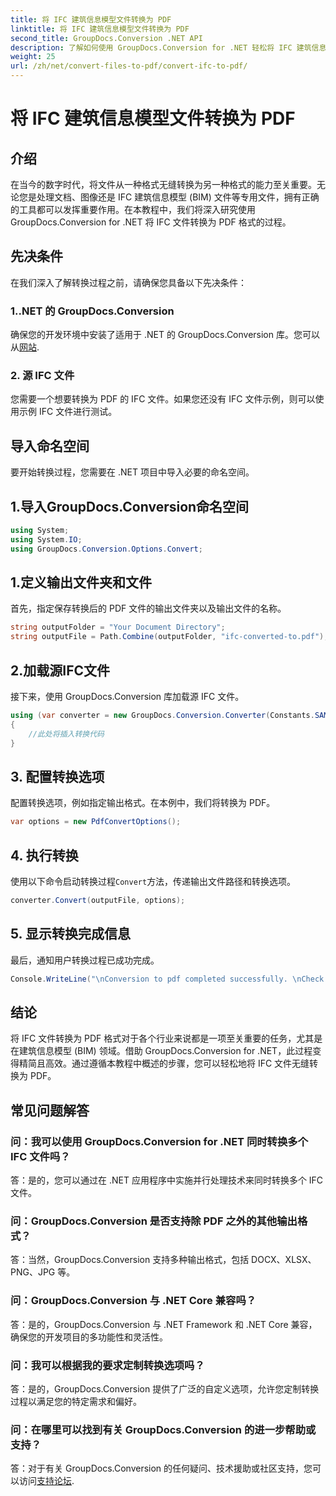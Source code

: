 ```yaml
---
title: 将 IFC 建筑信息模型文件转换为 PDF
linktitle: 将 IFC 建筑信息模型文件转换为 PDF
second_title: GroupDocs.Conversion .NET API
description: 了解如何使用 GroupDocs.Conversion for .NET 轻松将 IFC 建筑信息模型文件转换为 PDF 格式。
weight: 25
url: /zh/net/convert-files-to-pdf/convert-ifc-to-pdf/
---
```


# 将 IFC 建筑信息模型文件转换为 PDF

## 介绍
在当今的数字时代，将文件从一种格式无缝转换为另一种格式的能力至关重要。无论您是处理文档、图像还是 IFC 建筑信息模型 (BIM) 文件等专用文件，拥有正确的工具都可以发挥重要作用。在本教程中，我们将深入研究使用 GroupDocs.Conversion for .NET 将 IFC 文件转换为 PDF 格式的过程。 
## 先决条件
在我们深入了解转换过程之前，请确保您具备以下先决条件：
### 1..NET 的 GroupDocs.Conversion
确保您的开发环境中安装了适用于 .NET 的 GroupDocs.Conversion 库。您可以从[网站](https://releases.groupdocs.com/conversion/net/).
### 2. 源 IFC 文件
您需要一个想要转换为 PDF 的 IFC 文件。如果您还没有 IFC 文件示例，则可以使用示例 IFC 文件进行测试。

## 导入命名空间
要开始转换过程，您需要在 .NET 项目中导入必要的命名空间。 
## 1.导入GroupDocs.Conversion命名空间
```csharp
using System;
using System.IO;
using GroupDocs.Conversion.Options.Convert;
```
## 1.定义输出文件夹和文件
首先，指定保存转换后的 PDF 文件的输出文件夹以及输出文件的名称。
```csharp
string outputFolder = "Your Document Directory";
string outputFile = Path.Combine(outputFolder, "ifc-converted-to.pdf");
```
## 2.加载源IFC文件
接下来，使用 GroupDocs.Conversion 库加载源 IFC 文件。
```csharp
using (var converter = new GroupDocs.Conversion.Converter(Constants.SAMPLE_IFC))
{
    //此处将插入转换代码
}
```
## 3. 配置转换选项
配置转换选项，例如指定输出格式。在本例中，我们将转换为 PDF。
```csharp
var options = new PdfConvertOptions();
```
## 4. 执行转换
使用以下命令启动转换过程`Convert`方法，传递输出文件路径和转换选项。
```csharp
converter.Convert(outputFile, options);
```
## 5. 显示转换完成信息
最后，通知用户转换过程已成功完成。
```csharp
Console.WriteLine("\nConversion to pdf completed successfully. \nCheck output in {0}", outputFolder);
```

## 结论
将 IFC 文件转换为 PDF 格式对于各个行业来说都是一项至关重要的任务，尤其是在建筑信息模型 (BIM) 领域。借助 GroupDocs.Conversion for .NET，此过程变得精简且高效。通过遵循本教程中概述的步骤，您可以轻松地将 IFC 文件无缝转换为 PDF。
## 常见问题解答
### 问：我可以使用 GroupDocs.Conversion for .NET 同时转换多个 IFC 文件吗？
答：是的，您可以通过在 .NET 应用程序中实施并行处理技术来同时转换多个 IFC 文件。
### 问：GroupDocs.Conversion 是否支持除 PDF 之外的其他输出格式？
答：当然，GroupDocs.Conversion 支持多种输出格式，包括 DOCX、XLSX、PNG、JPG 等。
### 问：GroupDocs.Conversion 与 .NET Core 兼容吗？
答：是的，GroupDocs.Conversion 与 .NET Framework 和 .NET Core 兼容，确保您的开发项目的多功能性和灵活性。
### 问：我可以根据我的要求定制转换选项吗？
答：是的，GroupDocs.Conversion 提供了广泛的自定义选项，允许您定制转换过程以满足您的特定需求和偏好。
### 问：在哪里可以找到有关 GroupDocs.Conversion 的进一步帮助或支持？
答：对于有关 GroupDocs.Conversion 的任何疑问、技术援助或社区支持，您可以访问[支持论坛](https://forum.groupdocs.com/c/conversion/11).